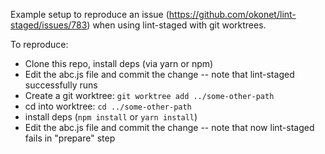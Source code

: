 Example setup to reproduce an issue (https://github.com/okonet/lint-staged/issues/783) when using lint-staged with git worktrees.

To reproduce:

  * Clone this repo, install deps (via yarn or npm)
  * Edit the abc.js file and commit the change -- note that lint-staged successfully runs
  * Create a git worktree: `git worktree add ../some-other-path`
  * cd into worktree: `cd ../some-other-path`
  * install deps (`npm install` or `yarn install`)
  * Edit the abc.js file and commit the change -- note that now lint-staged fails in "prepare" step
